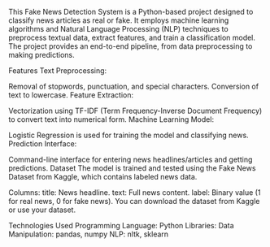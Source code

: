 This Fake News Detection System is a Python-based project designed to classify news articles as real or fake. It employs machine learning algorithms and Natural Language Processing (NLP) techniques to preprocess textual data, extract features, and train a classification model. The project provides an end-to-end pipeline, from data preprocessing to making predictions.

Features
Text Preprocessing:

Removal of stopwords, punctuation, and special characters.
Conversion of text to lowercase.
Feature Extraction:

Vectorization using TF-IDF (Term Frequency-Inverse Document Frequency) to convert text into numerical form.
Machine Learning Model:

Logistic Regression is used for training the model and classifying news.
Prediction Interface:

Command-line interface for entering news headlines/articles and getting predictions.
Dataset
The model is trained and tested using the Fake News Dataset from Kaggle, which contains labeled news data.

Columns:
title: News headline.
text: Full news content.
label: Binary value (1 for real news, 0 for fake news).
You can download the dataset from Kaggle or use your dataset.

Technologies Used
Programming Language: Python
Libraries:
Data Manipulation: pandas, numpy
NLP: nltk, sklearn
